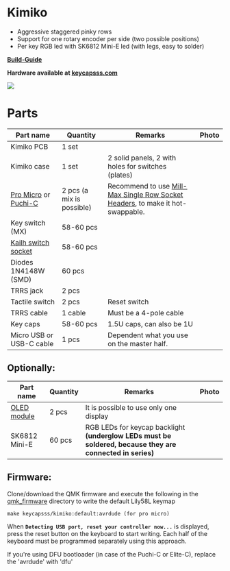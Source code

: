 # Kimiko


- Aggressive staggered pinky rows
- Support for one rotary encoder per side (two possible positions)
- Per key RGB led with SK6812 Mini-E led (with legs, easy to solder)

**[Build-Guide](buildguide_en.md)**

**Hardware available at [keycapsss.com](https://keycapsss.com)**

![](https://keycapsss.com/media/image/g0/9e/1f/kimiko-split-keyboard-1vUUb4KAeC3ojx_1280x1280.jpg)


# Parts

Part name | Quantity | Remarks | Photo |
| ------- | -------- | ------- | ----- |
| Kimiko PCB | 1 set ||
| Kimiko case | 1 set | 2 solid panels, 2 with holes for switches (plates) |
| [Pro Micro](https://keycapsss.com/keyboard-parts/parts/79/arduino-pro-micro-atmega32u4-controller) or [Puchi-C](https://keycapsss.com/keyboard-parts/parts/141/puchi-c-pro-micro-replacement-with-usb-c-and-atmega32u4) | 2 pcs (a mix is possible) | Recommend to  use [Mill-Max Single Row Socket Headers](https://keycapsss.com/keyboard-parts/parts/100/single-row-socket-headers-pins-mill-max-series-315), to make it hot-swappable. ||
| Key switch (MX) | 58-60 pcs |  ||
| [Kailh switch socket](https://keycapsss.com/keyboard-parts/parts/49/kailh-hot-swap-pcb-sockets-10-pcs) | 58-60 pcs |  ||
| Diodes 1N4148W (SMD) | 60 pcs |||
| TRRS jack | 2 pcs ||
| Tactile switch | 2 pcs | Reset switch ||
| TRRS cable | 1 cable | Must be a 4-pole cable ||
| Key caps | 58-60 pcs | 1.5U caps, can also be 1U ||
| Micro USB or USB-C cable | 1 pcs | Dependent what you use on the master half. ||


## Optionally:

Part name | Quantity | Remarks | Photo |
| ------- | -------- | ------- | ----- |
| [OLED module](https://keycapsss.com/keyboard-parts/parts/80/ssd1306-oled-lcd-display-0.91-inch-128x32-i2c-white) | 2 pcs | It is possible to use only one display ||
| SK6812 Mini-E | 60 pcs |RGB LEDs for keycap backlight **(underglow LEDs must be soldered, because they are connected in series)** ||

## Firmware:
Clone/download the QMK firmware and execute the following in the [qmk_firmware](https://github.com/qmk/qmk_firmware) directory to write the default Lily58L keymap

    make keycapsss/kimiko:default:avrdude (for pro micro) 

When **`Detecting USB port, reset your controller now...`** is displayed, press the reset button on the keyboard to start writing.
Each half of the keyboard must be programmed separately using this approach.

If you're using DFU bootloader (in case of the Puchi-C or Elite-C), replace the 'avrdude' with 'dfu'
